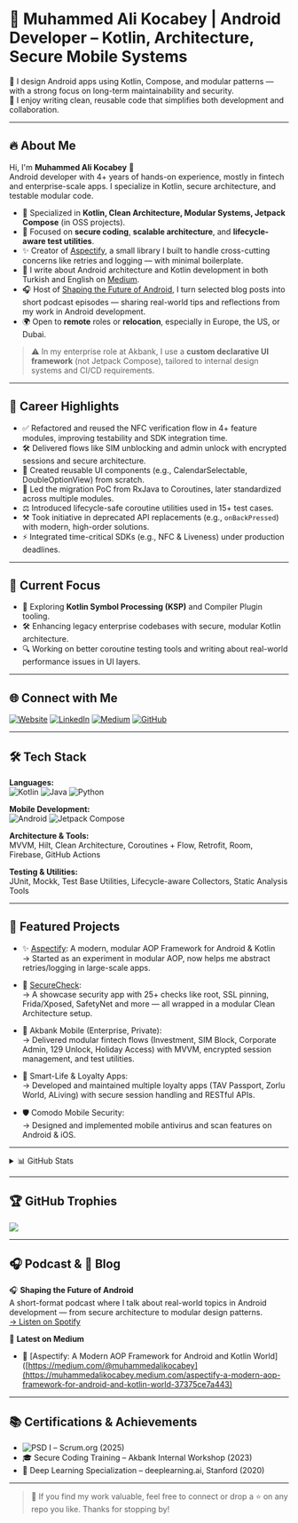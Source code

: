 # 💎 Muhammed Ali Kocabey | Android Developer – Kotlin, Architecture, Secure Mobile Systems

🚀 I design Android apps using Kotlin, Compose, and modular patterns — with a strong focus on long-term maintainability and security.  
🎯 I enjoy writing clean, reusable code that simplifies both development and collaboration.

---

## 🔥 About Me

Hi, I'm **Muhammed Ali Kocabey** 👋  
Android developer with 4+ years of hands-on experience, mostly in fintech and enterprise-scale apps. I specialize in Kotlin, secure architecture, and testable modular code.

- 🧩 Specialized in **Kotlin, Clean Architecture, Modular Systems, Jetpack Compose** (in OSS projects).
- 🔑 Focused on **secure coding**, **scalable architecture**, and **lifecycle-aware test utilities**.
- ✨ Creator of [Aspectify](https://github.com/muhammedalikocabey/aspectify), a small library I built to handle cross-cutting concerns like retries and logging — with minimal boilerplate.
- 📘 I write about Android architecture and Kotlin development in both Turkish and English on [Medium](https://medium.com/@muhammedalikocabey).
- 🎧 Host of [Shaping the Future of Android](https://open.spotify.com/show/7waAQAWmr2WIQNTlTJkkos), I turn selected blog posts into short podcast episodes — sharing real-world tips and reflections from my work in Android development.
- 🌍 Open to **remote** roles or **relocation**, especially in Europe, the US, or Dubai.



> ⚠️ In my enterprise role at Akbank, I use a **custom declarative UI framework** (not Jetpack Compose), tailored to internal design systems and CI/CD requirements.

---

## 🌟 Career Highlights

- ✅ Refactored and reused the NFC verification flow in 4+ feature modules, improving testability and SDK integration time.
- 🛠️ Delivered flows like SIM unblocking and admin unlock with encrypted sessions and secure architecture.
- 📆 Created reusable UI components (e.g., CalendarSelectable, DoubleOptionView) from scratch.
- 🔄 Led the migration PoC from RxJava to Coroutines, later standardized across multiple modules.
- ⚖️ Introduced lifecycle-safe coroutine utilities used in 15+ test cases.
- ⚒️ Took initiative in deprecated API replacements (e.g., `onBackPressed`) with modern, high-order solutions.
- ⚡ Integrated time-critical SDKs (e.g., NFC & Liveness) under production deadlines.

---

## 🔭 Current Focus

- 🔄 Exploring **Kotlin Symbol Processing (KSP)** and Compiler Plugin tooling.
- 🛠️ Enhancing legacy enterprise codebases with secure, modular Kotlin architecture.
- 🔍 Working on better coroutine testing tools and writing about real-world performance issues in UI layers.

---

## 🌐 Connect with Me

[![Website](https://img.shields.io/badge/Website-000?style=for-the-badge&logo=About.me&logoColor=white)](https://muhammedalikocabey.com)
[![LinkedIn](https://img.shields.io/badge/LinkedIn-0077B5?style=for-the-badge&logo=linkedin&logoColor=white)](https://linkedin.com/in/muhammedalikocabey)
[![Medium](https://img.shields.io/badge/Medium-12100E?style=for-the-badge&logo=medium&logoColor=white)](https://medium.com/@muhammedalikocabey)
[![GitHub](https://img.shields.io/badge/GitHub-181717?style=for-the-badge&logo=github&logoColor=white)](https://github.com/muhammedalikocabey) 

---

## 🛠️ Tech Stack

**Languages:**  
![Kotlin](https://img.shields.io/badge/Kotlin-7F52FF?style=for-the-badge&logo=kotlin&logoColor=white) ![Java](https://img.shields.io/badge/Java-ED8B00?style=for-the-badge&logo=openjdk&logoColor=white) ![Python](https://img.shields.io/badge/Python-3670A0?style=for-the-badge&logo=python&logoColor=white)

**Mobile Development:**  
![Android](https://img.shields.io/badge/Android-3DDC84?style=for-the-badge&logo=android&logoColor=white) ![Jetpack Compose](https://img.shields.io/badge/Jetpack%20Compose-4285F4?style=for-the-badge&logo=jetpack-compose&logoColor=white)

**Architecture & Tools:**  
MVVM, Hilt, Clean Architecture, Coroutines + Flow, Retrofit, Room, Firebase, GitHub Actions

**Testing & Utilities:**  
JUnit, Mockk, Test Base Utilities, Lifecycle-aware Collectors, Static Analysis Tools

---

## 🚀 Featured Projects

- ✨ [Aspectify](https://github.com/muhammedalikocabey/aspectify): A modern, modular AOP Framework for Android & Kotlin  
  → Started as an experiment in modular AOP, now helps me abstract retries/logging in large-scale apps.

- 🔐 [SecureCheck](https://github.com/muhammedalikocabey/securecheck):  
  → A showcase security app with 25+ checks like root, SSL pinning, Frida/Xposed, SafetyNet and more — all wrapped in a modular Clean Architecture setup.
  
- 🏦 Akbank Mobile (Enterprise, Private):  
  → Delivered modular fintech flows (Investment, SIM Block, Corporate Admin, 129 Unlock, Holiday Access) with MVVM, encrypted session management, and test utilities.

- 💎 Smart-Life & Loyalty Apps:  
  → Developed and maintained multiple loyalty apps (TAV Passport, Zorlu World, ALiving) with secure session handling and RESTful APIs.

- 🛡️ Comodo Mobile Security:  
  → Designed and implemented mobile antivirus and scan features on Android & iOS.

---

<details>
  <summary>📊 GitHub Stats</summary>

  ![](https://github-readme-stats.vercel.app/api?username=muhammedalikocabey&theme=dracula&hide_border=false&include_all_commits=true&count_private=true)  
  ![](https://github-readme-streak-stats.herokuapp.com/?user=muhammedalikocabey&theme=dracula&hide_border=false)  
  ![](https://github-readme-stats.vercel.app/api/top-langs/?username=muhammedalikocabey&theme=dracula&hide_border=false&layout=compact)

</details>

---

## 🏆 GitHub Trophies

![](https://github-profile-trophy.vercel.app/?username=muhammedalikocabey&theme=gruvbox&no-frame=true&margin-w=10)

---

## 🎧 Podcast & 📘 Blog

🎧 **Shaping the Future of Android**  
A short-format podcast where I talk about real-world topics in Android development — from secure architecture to modular design patterns.  
[→ Listen on Spotify](https://open.spotify.com/show/7waAQAWmr2WIQNTlTJkkos)

📘 **Latest on Medium**

- 🔄 [Aspectify: A Modern AOP Framework for Android and Kotlin World]([https://medium.com/@muhammedalikocabey](https://muhammedalikocabey.medium.com/aspectify-a-modern-aop-framework-for-android-and-kotlin-world-37375ce7a443)

---


## 📚 Certifications & Achievements

- ![PSD I](https://img.shields.io/badge/Professional%20Scrum%20Developer%20I-blue?style=flat&logo=scrum) – Scrum.org (2025)
- 🎓 Secure Coding Training – Akbank Internal Workshop (2023)
- 🏅 Deep Learning Specialization – deeplearning.ai, Stanford (2020)

---

> 💬 If you find my work valuable, feel free to connect or drop a ⭐ on any repo you like. Thanks for stopping by!
